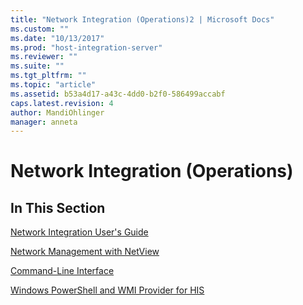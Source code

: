 ```yaml
---
title: "Network Integration (Operations)2 | Microsoft Docs"
ms.custom: ""
ms.date: "10/13/2017"
ms.prod: "host-integration-server"
ms.reviewer: ""
ms.suite: ""
ms.tgt_pltfrm: ""
ms.topic: "article"
ms.assetid: b53a4d17-a43c-4dd0-b2f0-586499accabf
caps.latest.revision: 4
author: MandiOhlinger
manager: anneta
---
```

# Network Integration (Operations)
## In This Section  
 [Network Integration User's Guide](../core/network-integration-user-s-guide.md)  
  
 [Network Management with NetView](../core/network-management-with-netview.md)  
  
 [Command-Line Interface](../core/command-line-interface.md)  
  
 [Windows PowerShell and WMI Provider for HIS](../core/windows-powershell-and-wmi-provider-for-his.md)